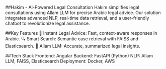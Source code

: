 ##Hakim - AI-Powered Legal Consultation
Hakim simplifies legal consultations using Allam LLM for precise Arabic legal advice. Our solution integrates advanced NLP, real-time data retrieval, and a user-friendly chatbot to revolutionize legal assistance.


##Key Features
🚀 Instant Legal Advice: Fast, context-aware responses in Arabic.
🔍 Smart Search: Semantic case retrieval with FAISS and Elasticsearch.
🧠 Allam LLM: Accurate, summarized legal insights.

##Tech Stack
Frontend: Angular
Backend: FastAPI (Python)
NLP: Allam LLM, FAISS, Elasticsearch
Deployment: Docker, AWS
